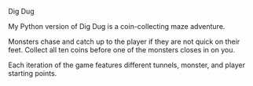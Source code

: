 Dig Dug

My Python version of Dig Dug is a coin-collecting maze adventure. 

Monsters chase and catch up to the player if they are not quick on their feet. Collect all ten coins before one of the monsters closes in on you. 

Each iteration of the game features different tunnels, monster, and player starting points. 
